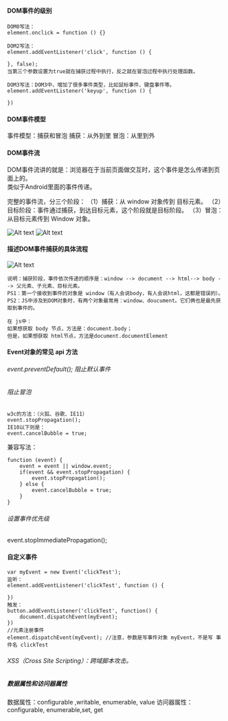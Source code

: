 #### DOM事件的级别
```
DOM0写法：
element.onclick = function () {}

DOM2写法：
element.addEventListener('click', function () {

}, false);
当第三个参数设置为true就在捕获过程中执行，反之就在冒泡过程中执行处理函数。

DOM3写法：DOM3中，增加了很多事件类型，比如鼠标事件、键盘事件等。
element.addEventListener('keyup', function () {

})
```
#### DOM事件模型
事件模型：捕获和冒泡
捕获：从外到里
冒泡：从里到外

#### DOM事件流
DOM事件流讲的就是：浏览器在于当前页面做交互时，这个事件是怎么传递到页面上的。  
类似于Android里面的事件传递。  

完整的事件流，分三个阶段：
（1）捕获：从 window 对象传到 目标元素。
（2）目标阶段：事件通过捕获，到达目标元素，这个阶段就是目标阶段。
（3）冒泡：从目标元素传到 Window 对象。

![Alt text](https://camo.githubusercontent.com/8e7c4505699fa3dfc4c9dcac48db3bab022a2f86/687474703a2f2f696d672e736d79687661652e636f6d2f32303138303330365f313035382e706e67)
![Alt text](https://camo.githubusercontent.com/945ca040a47378c67f526d88afbee16c4e5afe99/687474703a2f2f696d672e736d79687661652e636f6d2f32303138303230345f313231382e6a7067)

#### 描述DOM事件捕获的具体流程
![Alt text](https://camo.githubusercontent.com/40046373eea8996142b6d14025f66f97aafee1d6/687474703a2f2f696d672e736d79687661652e636f6d2f32303138303330365f313130332e706e67)

```
说明：捕获阶段，事件依次传递的顺序是：window --> document --> html--> body --> 父元素、子元素、目标元素。
PS1：第一个接收到事件的对象是 window（有人会说body，有人会说html，这都是错误的）。
PS2：JS中涉及到DOM对象时，有两个对象最常用：window、doucument。它们俩也是最先获取到事件的。
```

```
在 js中：
如果想获取 body 节点，方法是：document.body；
但是，如果想获取 html节点，方法是document.documentElement
```

#### Event对象的常见 api 方法
###### event.preventDefault();  阻止默认事件
###### 阻止冒泡 
```
w3c的方法：（火狐、谷歌、IE11）
event.stopPropagation();
IE10以下则是：
event.cancelBubble = true;
```

兼容写法：
```
function (event) {
    event = event || window.event;
    if(event && event.stopPropagation) {
        event.stopPropagation();
    } else {
        event.cancelBubble = true;
    }
}
```

###### 设置事件优先级
event.stopImmediatePropagation();

#### 自定义事件
```
var myEvent = new Event('clickTest');
监听：
element.addEventListener('clickTest', function () {
    
})
触发：
button.addEventListener('clickTest', function() {
    document.dispatchEvent(myEvent);
})
//元素注册事件
element.dispatchEvent(myEvent); //注意，参数是写事件对象 myEvent，不是写 事件名 clickTest
```

###### XSS（Cross Site Scripting）：跨域脚本攻击。

##### 数据属性和访问器属性
数据属性：configurable ,writable, enumerable, value
访问器属性：configurable, enumerable,set, get

